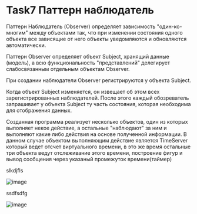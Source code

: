 # Task7 Паттерн наблюдатель
Паттерн Наблюдатель (Observer) определяет зависимость "один-ко-многим" между объектами так, что при изменении состояния одного объекта все зависящие от него объекты уведомляются и обновляются автоматически.

Паттерн Observer определяет объект Subject, хранящий данные (модель), а всю функциональность "представлений" делегирует слабосвязанным отдельным объектам Observer. 

При создании наблюдатели Observer регистрируются у объекта Subject. 

Когда объект Subject изменяется, он извещает об этом всех зарегистрированных наблюдателей. После этого каждый обозреватель запрашивает у объекта Subject ту часть состояния, которая необходима для отображения данных.

Созданная программа реализует несколько объектов, один из которых выполняет некое действие, а остальные "наблюдают" за ним и выполняют какие либо действия
на основе полученной информации.
В данном случае объектом выполняющим действие является TimeServer который ведет отсчет виртуального времени, в это же время остальные три объекта ведут отслеживание
этого времени, построение фигур и вывод сообщения через указаный промежуток времени(таймер)


slkdjfls

![image](https://user-images.githubusercontent.com/74301524/230317066-5ec74e4f-ab5b-4664-a2ee-cee4f819988e.png)

ssdfsdfg

![image](https://user-images.githubusercontent.com/74301524/230318414-31ef06d0-a76f-4e7c-b325-67666d37aa6e.png)

